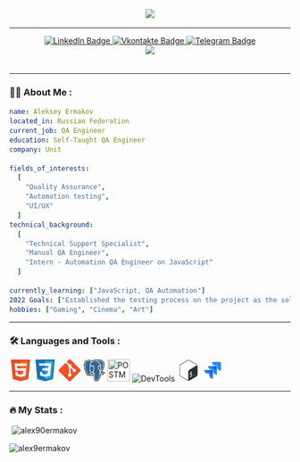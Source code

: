 <div id="greeting" align="center">
    <img src="https://media.giphy.com/media/OBnIvqqpKFbZam9Wmj/giphy.gif" width="600"/>
</div>

---

<div id="badges"align="center">
  <a href="https://www.linkedin.com/in/alexermakov/">
    <img src="https://img.shields.io/badge/LinkedIn-blue?style=for-the-badge&logo=linkedin&logoColor=white" alt="LinkedIn Badge"/>
  </a>
  <a href="https://vk.com/alex_ermakov90">
    <img src="https://img.shields.io/badge/VK-blue?style=for-the-badge&logo=VK&logoColor=white" alt="Vkontakte Badge"/>
  </a>
  <a href="https://t.me/AlexErm90">
    <img src="https://img.shields.io/badge/Telegram-blue?style=for-the-badge&logo=telegram&logoColor=white" alt="Telegram Badge"/>
  </a>
</div>
<div id="header" align="center">
  <img src="https://media.giphy.com/media/f3iwJFOVOwuy7K6FFw/giphy.gif" width="300"/>
</div>
<div align="center">
  <img src="https://komarev.com/ghpvc/?username=alex90ermakov&style=flat-square&color=blue" alt=""/>
</div> 

---

### :man_technologist: About Me :
```yaml
name: Aleksey Ermakov
located_in: Russian Federation 
current_job: QA Engineer
education: Self-Taught QA Engineer  
company: Unit

fields_of_interests:
  [
    "Quality Assurance",
    "Automation testing",
    "UI/UX"
  ]
technical_background:
  [
    "Technical Support Specialist",
    "Manual QA Engineer",
    "Intern - Automation QA Engineer on JavaScript"
  ]
  
currently_learning: ["JavaScript, QA Automation"]
2022 Goals: ["Established the testing process on the project as the sole tester"]
hobbies: ["Gaming", "Cinema", "Art"]
```

---

### :hammer_and_wrench: Languages and Tools :

<div> 
  <img src="https://github.com/devicons/devicon/blob/master/icons/html5/html5-original.svg" title="HTML5" **alt="HTML5" width="40" height="40"/>
  <img src="https://github.com/devicons/devicon/blob/master/icons/css3/css3-original.svg" title="CSS3" **alt="CSS3" width="40" height="40"/>
  <!-- <img src="https://github.com/devicons/devicon/blob/master/icons/javascript/javascript-original.svg" title="JAVASCRIPT" **alt="JavaScript" width="40" height="40"/>
  <!-- <img src="https://raw.githubusercontent.com/simple-icons/simple-icons/6e46ec1fc23b60c8fd0d2f2ff46db82e16dbd75f/icons/cypress.svg" title="CYPRESS" **alt="cypress" width="40" height="40"/>
 <!-- <img src="https://github.com/devicons/devicon/blob/master/icons/python/python-original.svg" title="PYTHON" **alt="PYTHON" width="40" height="40"/>
  <img src="https://github.com/devicons/devicon/blob/master/icons/pycharm/pycharm-original.svg" title="PYCHARM" **alt="PYCHARM" width="40" height="40"/>
  <img src="https://github.com/devicons/devicon/blob/master/icons/pytest/pytest-original.svg" title="PYTEST" **alt="PYTEST" width="40" height="40"/>
  <img src="https://github.com/devicons/devicon/blob/master/icons/selenium/selenium-original.svg" title="SELENIUM" **alt="SELENIUM" width="40" height="40"/> -->
  <img src="https://github.com/devicons/devicon/blob/master/icons/git/git-original.svg" title="GIT" **alt="GIT" width="40" height="40"/>
  <img src="https://github.com/devicons/devicon/blob/master/icons/postgresql/postgresql-original.svg" title="POSTGRESQL" **alt="POSTGRESQL" width="40" height="40"/>
  <img src="https://www.svgrepo.com/show/354202/postman-icon.svg" title="POSTMAN" **alt="POSTMAN" width="40" height="40"/>  
  <img src="https://camo.githubusercontent.com/2e445a65779a83c712f40538f97180ddd27a4db754c9b2d065b897812191e62d/68747470733a2f2f69636f6e6170652e636f6d2f77702d636f6e74656e742f66696c65732f76752f3337313639362f7376672f3337313639362e737667" title="DevTools" alt="DevTools" width="40" height="40" data-canonical-src="https://iconape.com/wp-content/files/vu/371696/svg/371696.svg" style="max-width: 100;">
    <img src="https://github.com/devicons/devicon/raw/master/icons/bash/bash-original.svg" title="Bash" alt="Bash" width="40" height="40" style="max-width: 100;">
  <img src="https://github.com/devicons/devicon/blob/master/icons/jira/jira-original.svg" title="JIRA" **alt="JIRA" width="40" height="40"/>
</div>

---

### :fire: My Stats :
<p>&nbsp;<img align="center" src="https://github-readme-stats.vercel.app/api?username=alex90ermakov&show_icons=true&locale=en" alt="alex90ermakov" /></p>
<p><img align="center" src="https://www.codewars.com/users/alex90ermakov/badges/large" alt="alex9ermakov" width="480" /></p>

<!---
alex90ermakov/alex90ermakov is a ✨ special ✨ repository because its `README.md` (this file) appears on your GitHub profile.
You can click the Preview link to take a look at your changes.
--->
